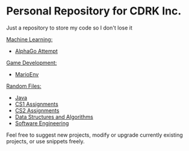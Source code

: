 # Personal Repository for CDRK Inc.
Just a repository to store my code so I don't lose it

[Machine Learning: ](https://github.com/RKasinCDRK/PersonalRepo/tree/master/MachineLearning)
  - [AlphaGo Attempt](https://github.com/RKasinCDRK/PersonalRepo/tree/master/MachineLearning/AlphaGoTwin)

[Game Development: ](https://github.com/RKasinCDRK/PersonalRepo/tree/master/GameDevelopment)
  - [MarioEnv](https://github.com/RKasinCDRK/PersonalRepo/tree/master/GameDevelopment/MarioEnv)
 
[Random Files: ](https://github.com/RKasinCDRK/PersonalRepo/tree/master/Miscellaneous)
  - [Java](https://github.com/RKasinCDRK/PersonalRepo/tree/master/Miscellaneous/Java)
  - [CS1 Assignments](https://github.com/RKasinCDRK/PersonalRepo/tree/master/Miscellaneous/Java/CS1)
  - [CS2 Assignments](https://github.com/RKasinCDRK/PersonalRepo/tree/master/Miscellaneous/Java/CS2)
  - [Data Structures and Algorithms](https://github.com/RKasinCDRK/PersonalRepo_CDRK/tree/master/Miscellaneous/DataStructures)
  - [Software Engineering](https://github.com/RKasinCDRK/PersonalRepo_CDRK/tree/master/Miscellaneous/SoftwareEngineering)

 Feel free to suggest new projects, modify or upgrade currently existing projects, or use snippets freely.
